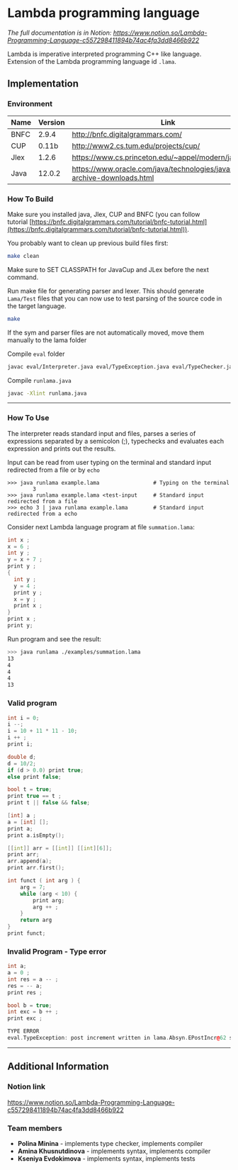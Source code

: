 # Lambda programming language

_The full documentation is in Notion: https://www.notion.so/Lambda-Programming-Language-c557298411894b74ac4fa3dd8466b922_

Lambda is imperative interpreted programming C++ like language.
Extension of the Lambda programming language id `.lama`.

## Implementation

### Environment

| Name | Version | Link |
| --- | --- | --- |
| BNFC | 2.9.4 | http://bnfc.digitalgrammars.com/ |
| CUP | 0.11b | http://www2.cs.tum.edu/projects/cup/ |
| Jlex | 1.2.6 | https://www.cs.princeton.edu/~appel/modern/java/JLex/ |
| Java | 12.0.2 | https://www.oracle.com/java/technologies/javase/jdk12-archive-downloads.html |

### How To Build

Make sure you installed java, Jlex, CUP and BNFC (you can follow tutorial [https://bnfc.digitalgrammars.com/tutorial/bnfc-tutorial.html](https://bnfc.digitalgrammars.com/tutorial/bnfc-tutorial.html)).

You probably want to clean up previous build files first:

```bash
make clean
```

Make sure to SET CLASSPATH for JavaCup and JLex before the next command.

Run make file for generating parser and lexer. This should generate `Lama/Test` files that you can now use to test parsing of the source code in the target language.

```bash
make
```
If the sym and parser files are not automatically moved, move them manually to the lama folder

Compile `eval` folder

```bash
javac eval/Interpreter.java eval/TypeException.java eval/TypeChecker.java
```

Compile `runlama.java`

```bash
javac -Xlint runlama.java
```

---

### How To Use

The interpreter reads standard input and files, parses a series of expressions separated by a semicolon (;), typechecks and evaluates each expression and prints out the results.

Input can be read from user typing on the terminal and standard input redirected from a file or by `echo`

```
>>> java runlama example.lama                 # Typing on the terminal
		3
>>> java runlama example.lama <test-input     # Standard input redirected from a file
>>> echo 3 | java runlama example.lama        # Standard input redirected from a echo
```

Consider next Lambda language program at file `summation.lama`:

```cpp
int x ;
x = 6 ;
int y ;
y = x + 7 ;
print y ;
{
  int y ;
  y = 4 ;
  print y ;
  x = y ;
  print x ;
}
print x ;
print y;
```

Run program and see the result:

```bash
>>> java runlama ./examples/summation.lama
13
4
4
4
13
```

### Valid program

```cpp
int i = 0;
i --;
i = 10 + 11 * 11 - 10;
i ++ ;
print i;

double d;
d = 10/2;
if (d > 0.0) print true; 
else print false;

bool t = true;
print true == t ;
print t || false && false;

[int] a ;
a = [int] [];
print a;
print a.isEmpty();

[[int]] arr = [[int]] [[int][6]];
print arr;
arr.append(a);
print arr.first();

int funct ( int arg ) { 
    arg = 7;
    while (arg < 10) {
        print arg;
        arg ++ ;
    }
    return arg 
}
print funct;
```

### Invalid Program - Type error

```cpp
int a;
a = 0 ;
int res = a -- ;
res = -- a;
print res ;

bool b = true;
int exc = b ++ ;
print exc ;
```

```cpp
TYPE ERROR
eval.TypeException: post increment written in lama.Absyn.EPostIncr@62 supports only int parameters, but bool was given
```

---

## Additional Information

### Notion link

https://www.notion.so/Lambda-Programming-Language-c557298411894b74ac4fa3dd8466b922

### Team members

- **Polina Minina** - implements type checker, implements compiler
- **Amina Khusnutdinova** - implements syntax, implements compiler
- **Kseniya Evdokimova** - implements syntax, implements tests
